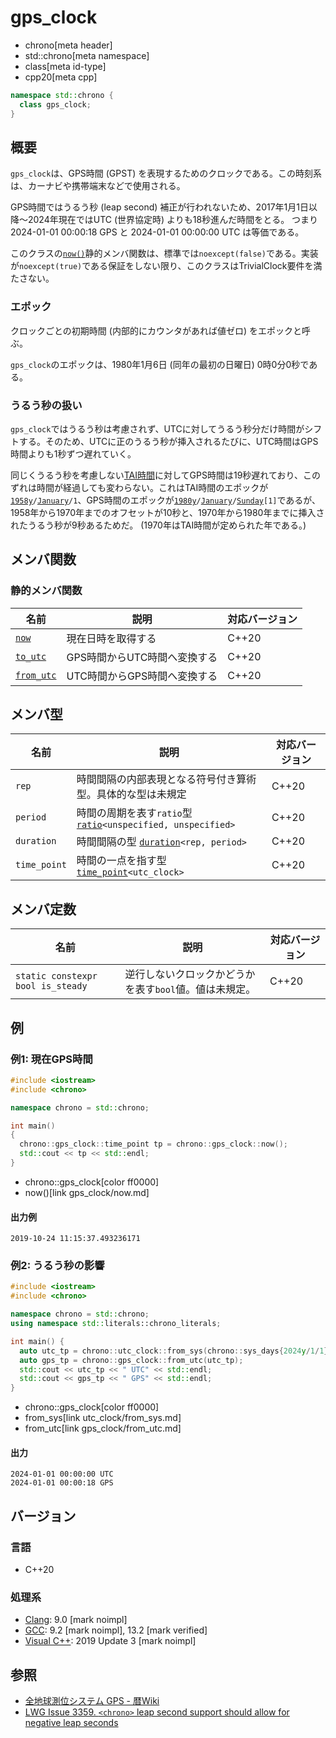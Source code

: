 # gps_clock
* chrono[meta header]
* std::chrono[meta namespace]
* class[meta id-type]
* cpp20[meta cpp]

```cpp
namespace std::chrono {
  class gps_clock;
}
```

## 概要
`gps_clock`は、GPS時間 (GPST) を表現するためのクロックである。この時刻系は、カーナビや携帯端末などで使用される。

GPS時間ではうるう秒 (leap second) 補正が行われないため、2017年1月1日以降～2024年現在ではUTC (世界協定時) よりも18秒進んだ時間をとる。
つまり 2024-01-01 00:00:18 GPS と 2024-01-01 00:00:00 UTC は等価である。

このクラスの[`now()`](gps_clock/now.md)静的メンバ関数は、標準では`noexcept(false)`である。実装が`noexcept(true)`である保証をしない限り、このクラスはTrivialClock要件を満たさない。


### エポック
クロックごとの初期時間 (内部的にカウンタがあれば値ゼロ) をエポックと呼ぶ。

`gps_clock`のエポックは、1980年1月6日 (同年の最初の日曜日) 0時0分0秒である。


### うるう秒の扱い
`gps_clock`ではうるう秒は考慮されず、UTCに対してうるう秒分だけ時間がシフトする。そのため、UTCに正のうるう秒が挿入されるたびに、UTC時間はGPS時間よりも1秒ずつ遅れていく。

同じくうるう秒を考慮しない[TAI時間](tai_clock.md)に対してGPS時間は19秒遅れており、このずれは時間が経過しても変わらない。これはTAI時間のエポックが[`1958y`](year/op_y.md)`/`[`January`](month_constants.md)`/1`、GPS時間のエポックが[`1980y`](year/op_y.md)`/`[`January`](month_constants.md)`/`[`Sunday`](weekday_constants.md)`[1]`であるが、1958年から1970年までのオフセットが10秒と、1970年から1980年までに挿入されたうるう秒が9秒あるためだ。
(1970年はTAI時間が定められた年である。)


## メンバ関数
### 静的メンバ関数

| 名前 | 説明 | 対応バージョン |
|------|------|----------------|
| [`now`](gps_clock/now.md)           | 現在日時を取得する           | C++20 |
| [`to_utc`](gps_clock/to_utc.md)     | GPS時間からUTC時間へ変換する | C++20 |
| [`from_utc`](gps_clock/from_utc.md) | UTC時間からGPS時間へ変換する | C++20 |


## メンバ型

| 名前 | 説明 | 対応バージョン |
|--------------|--------------------------------|-------|
| `rep`        | 時間間隔の内部表現となる符号付き算術型。具体的な型は未規定    | C++20 |
| `period`     | 時間の周期を表す`ratio`型 [`ratio`](/reference/ratio/ratio.md)`<unspecified, unspecified>` | C++20 |
| `duration`   | 時間間隔の型 [`duration`](duration.md)`<rep, period>`         | C++20 |
| `time_point` | 時間の一点を指す型 [`time_point`](time_point.md)`<utc_clock>` | C++20 |


## メンバ定数

| 名前 | 説明 | 対応バージョン |
|-------------|--------------------------------------------------------|-------|
| `static constexpr bool is_steady` | 逆行しないクロックかどうかを表す`bool`値。値は未規定。 | C++20 |


## 例
### 例1: 現在GPS時間
```cpp example
#include <iostream>
#include <chrono>

namespace chrono = std::chrono;

int main()
{
  chrono::gps_clock::time_point tp = chrono::gps_clock::now();
  std::cout << tp << std::endl;
}
```
* chrono::gps_clock[color ff0000]
* now()[link gps_clock/now.md]

#### 出力例
```
2019-10-24 11:15:37.493236171
```

### 例2: うるう秒の影響
```cpp example
#include <iostream>
#include <chrono>

namespace chrono = std::chrono;
using namespace std::literals::chrono_literals;

int main() {
  auto utc_tp = chrono::utc_clock::from_sys(chrono::sys_days{2024y/1/1});
  auto gps_tp = chrono::gps_clock::from_utc(utc_tp);
  std::cout << utc_tp << " UTC" << std::endl;
  std::cout << gps_tp << " GPS" << std::endl;
}
```
* chrono::gps_clock[color ff0000]
* from_sys[link utc_clock/from_sys.md]
* from_utc[link gps_clock/from_utc.md]

#### 出力
```
2024-01-01 00:00:00 UTC
2024-01-01 00:00:18 GPS
```


## バージョン
### 言語
- C++20

### 処理系
- [Clang](/implementation.md#clang): 9.0 [mark noimpl]
- [GCC](/implementation.md#gcc): 9.2 [mark noimpl], 13.2 [mark verified]
- [Visual C++](/implementation.md#visual_cpp): 2019 Update 3 [mark noimpl]


## 参照
- [全地球測位システム GPS - 暦Wiki](https://eco.mtk.nao.ac.jp/koyomi/wiki/GPS.html)
- [LWG Issue 3359. `<chrono>` leap second support should allow for negative leap seconds](http://www.open-std.org/jtc1/sc22/wg21/docs/papers/2020/p2117r0.html#3359)
